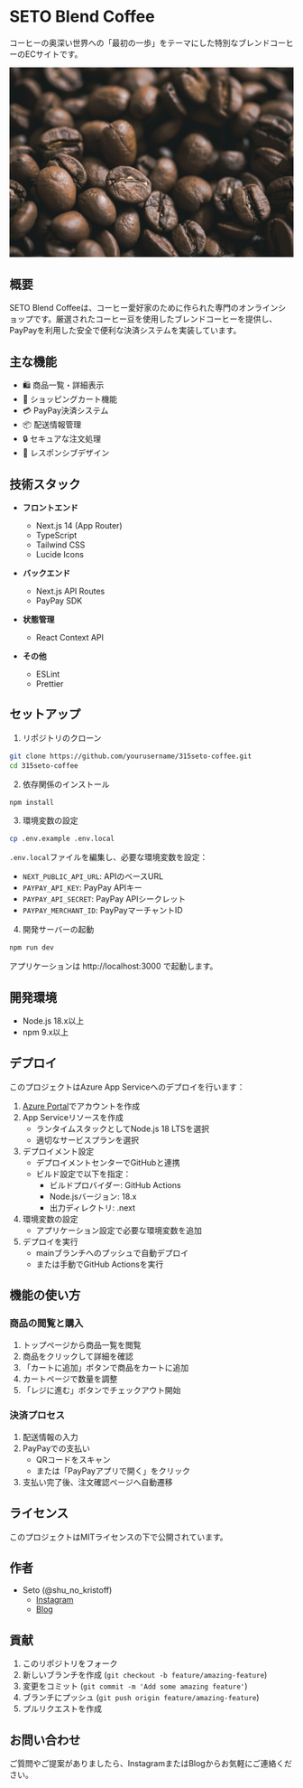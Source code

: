 # SETO Blend Coffee

コーヒーの奥深い世界への「最初の一歩」をテーマにした特別なブレンドコーヒーのECサイトです。

![SETO Blend Coffee](public/images/coffee-placeholder.jpeg)

## 概要

SETO Blend Coffeeは、コーヒー愛好家のために作られた専門のオンラインショップです。厳選されたコーヒー豆を使用したブレンドコーヒーを提供し、PayPayを利用した安全で便利な決済システムを実装しています。

## 主な機能

- 🛍️ 商品一覧・詳細表示
- 🛒 ショッピングカート機能
- 💳 PayPay決済システム
- 📦 配送情報管理
- 🔒 セキュアな注文処理
- 📱 レスポンシブデザイン

## 技術スタック

- **フロントエンド**
  - Next.js 14 (App Router)
  - TypeScript
  - Tailwind CSS
  - Lucide Icons

- **バックエンド**
  - Next.js API Routes
  - PayPay SDK

- **状態管理**
  - React Context API

- **その他**
  - ESLint
  - Prettier

## セットアップ

1. リポジトリのクローン
```bash
git clone https://github.com/yourusername/315seto-coffee.git
cd 315seto-coffee
```

2. 依存関係のインストール
```bash
npm install
```

3. 環境変数の設定
```bash
cp .env.example .env.local
```
`.env.local`ファイルを編集し、必要な環境変数を設定：
- `NEXT_PUBLIC_API_URL`: APIのベースURL
- `PAYPAY_API_KEY`: PayPay APIキー
- `PAYPAY_API_SECRET`: PayPay APIシークレット
- `PAYPAY_MERCHANT_ID`: PayPayマーチャントID

4. 開発サーバーの起動
```bash
npm run dev
```

アプリケーションは http://localhost:3000 で起動します。

## 開発環境

- Node.js 18.x以上
- npm 9.x以上

## デプロイ

このプロジェクトはAzure App Serviceへのデプロイを行います：

1. [Azure Portal](https://portal.azure.com)でアカウントを作成
2. App Serviceリソースを作成
   - ランタイムスタックとしてNode.js 18 LTSを選択
   - 適切なサービスプランを選択
3. デプロイメント設定
   - デプロイメントセンターでGitHubと連携
   - ビルド設定で以下を指定：
     - ビルドプロバイダー: GitHub Actions
     - Node.jsバージョン: 18.x
     - 出力ディレクトリ: .next
4. 環境変数の設定
   - アプリケーション設定で必要な環境変数を追加
5. デプロイを実行
   - mainブランチへのプッシュで自動デプロイ
   - または手動でGitHub Actionsを実行

## 機能の使い方

### 商品の閲覧と購入

1. トップページから商品一覧を閲覧
2. 商品をクリックして詳細を確認
3. 「カートに追加」ボタンで商品をカートに追加
4. カートページで数量を調整
5. 「レジに進む」ボタンでチェックアウト開始

### 決済プロセス

1. 配送情報の入力
2. PayPayでの支払い
   - QRコードをスキャン
   - または「PayPayアプリで開く」をクリック
3. 支払い完了後、注文確認ページへ自動遷移

## ライセンス

このプロジェクトはMITライセンスの下で公開されています。

## 作者

- Seto (@shu_no_kristoff)
  - [Instagram](https://www.instagram.com/shu_no_kristoff)
  - [Blog](https://rogue-boat-75a.notion.site/Seto-s-Diary-1aacf2b416868011bcbbf441df15a054)

## 貢献

1. このリポジトリをフォーク
2. 新しいブランチを作成 (`git checkout -b feature/amazing-feature`)
3. 変更をコミット (`git commit -m 'Add some amazing feature'`)
4. ブランチにプッシュ (`git push origin feature/amazing-feature`)
5. プルリクエストを作成

## お問い合わせ

ご質問やご提案がありましたら、InstagramまたはBlogからお気軽にご連絡ください。
